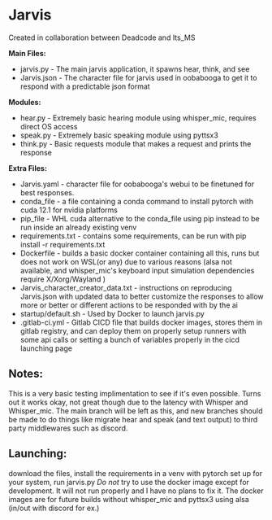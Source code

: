 # Jarvis

Created in collaboration between Deadcode and Its_MS


**Main Files:**
* jarvis.py - The main jarvis application, it spawns hear, think, and see
* Jarvis.json - The character file for jarvis used in oobabooga to get it to respond with a predictable json format

**Modules:**
* hear.py - Extremely basic hearing module using whisper_mic, requires direct OS access
* speak.py - Extremely basic speaking module using pyttsx3
* think.py - Basic requests module that makes a request and prints the response

**Extra Files:**
* Jarvis.yaml - character file for oobabooga's webui to be finetuned for best responses.
* conda_file - a file containing a conda command to install pytorch with cuda 12.1 for nvidia platforms
* pip_file - WHL cuda alternative to the conda_file using pip instead to be run inside an already existing venv
* requirements.txt - contains some requirements, can be run with pip install -r requirements.txt
* Dockerfile - builds a basic docker container containing all this, runs but does not work on WSL(or any) due to various reasons (alsa not available, and whisper_mic's keyboard input simulation dependencies require X/Xorg/Wayland )
* Jarvis_character_creator_data.txt - instructions on reproducing Jarvis.json with updated data to better customize the responses to allow more or better or different actions to be responded with by the ai
* startup/default.sh - Used by Docker to launch jarvis.py
* .gitlab-ci.yml - Gitlab CICD file that builds docker images, stores them in gitlab registry, and can deploy them on properly setup runners with some api calls or setting a bunch of variables properly in the cicd launching page


## Notes:
 This is a very basic testing implimentation to see if it's even possible. Turns out it works okay, not great though due to the latency with Whisper and Whisper_mic.
 The main branch will be left as this, and new branches should be made to do things like migrate hear and speak (and text output) to third party middlewares such as discord.

## Launching:
 download the files, install the requirements in a venv with pytorch set up for your system, run jarvis.py
 _Do not_ try to use the docker image except for development. It will not run properly and I have no plans to fix it. The docker images are for future builds without whisper_mic and pyttsx3 using alsa (in/out with discord for ex.)

